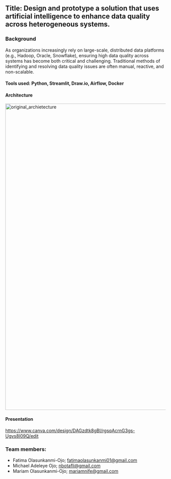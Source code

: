 ## Title: Design and prototype a solution that uses artificial intelligence to enhance data quality across heterogeneous systems.

### Background
As organizations increasingly rely on large-scale, distributed data platforms (e.g., Hadoop, Oracle, Snowflake), ensuring high data quality across systems has become both critical and challenging. Traditional methods of identifying and resolving data quality issues are often manual, reactive, and non-scalable.

#### Tools used: Python, Streamlit, Draw.io, Airflow, Docker

#### Architecture 
<img width="1920" height="960" alt="original_archietecture" src="https://github.com/user-attachments/assets/491ae053-1cf8-4d6e-9f41-6575529e0052" />

#### Presentation
https://www.canva.com/design/DAGzdtk8gBI/rgsqAcrnG3gs-Ugvs8I09Q/edit

### Team members:
* Fatima Olasunkanmi-Ojo; fatimaolasunkanmi01@gmail.com
* Michael Adeleye Ojo; nbotafli@gmail.com
* Mariam Olasunkanmi-Ojo; mariamnife@gmail.com

